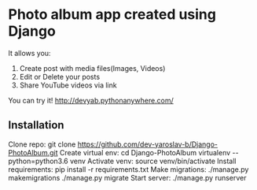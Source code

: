 # Photo album app created using Django
It allows you:
1. Create post with media files(Images, Videos)
2. Edit or Delete your posts
3. Share YouTube videos via link

You can try it!
http://devyab.pythonanywhere.com/

## Installation
Clone repo:
  git clone https://github.com/dev-yaroslav-b/Django-PhotoAlbum.git
Create virtual env:
  cd Django-PhotoAlbum
  virtualenv --python=python3.6 venv
Activate venv:
  source venv/bin/activate
Install requirements:
  pip install -r requirements.txt 
Make migrations:
  ./manage.py makemigrations
  ./manage.py migrate
Start server:
  ./manage.py runserver
